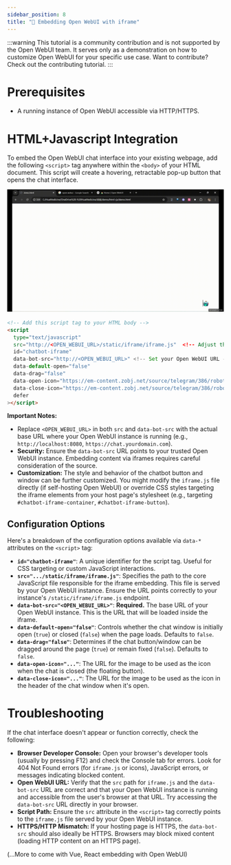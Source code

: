 ```yaml
---
sidebar_position: 8
title: "🤖 Embedding Open WebUI with iframe"
---
```


:::warning
This tutorial is a community contribution and is not supported by the Open WebUI team. It serves only as a demonstration on how to customize Open WebUI for your specific use case. Want to contribute? Check out the contributing tutorial.
:::

# Prerequisites

-   A running instance of Open WebUI accessible via HTTP/HTTPS.

# HTML+Javascript Integration

To embed the Open WebUI chat interface into your existing webpage, add the following `<script>` tag anywhere within the `<body>` of your HTML document. This script will create a hovering, retractable pop-up button that opens the chat interface.

![alt text](iframe_demo.gif)

```html title="Example Embedding Script"
<!-- Add this script tag to your HTML body -->
<script
  type="text/javascript"   
  src="http://<OPEN_WEBUI_URL>/static/iframe/iframe.js"  <!-- Adjust the src path -->
  id="chatbot-iframe" 
  data-bot-src="http://<OPEN_WEBUI_URL>" <!-- Set your Open WebUI URL -->
  data-default-open="false"
  data-drag="false"
  data-open-icon="https://em-content.zobj.net/source/telegram/386/robot_1f916.webp"
  data-close-icon="https://em-content.zobj.net/source/telegram/386/robot_1f916.webp"
  defer
></script>
```

**Important Notes:**

-   Replace `<OPEN_WEBUI_URL>` in both `src` and `data-bot-src` with the actual base URL where your Open WebUI instance is running (e.g., `http://localhost:8080`, `https://chat.yourdomain.com`).
-   **Security:** Ensure the `data-bot-src` URL points to your trusted Open WebUI instance. Embedding content via iframes requires careful consideration of the source.
-   **Customization:** The style and behavior of the chatbot button and window can be further customized. You might modify the `iframe.js` file directly (if self-hosting Open WebUI) or override CSS styles targeting the iframe elements from your host page's stylesheet (e.g., targeting `#chatbot-iframe-container`, `#chatbot-iframe-button`).

## Configuration Options

Here's a breakdown of the configuration options available via `data-*` attributes on the `<script>` tag:

-   **`id="chatbot-iframe"`**: A unique identifier for the script tag. Useful for CSS targeting or custom JavaScript interactions.
-   **`src=".../static/iframe/iframe.js"`**: Specifies the path to the core JavaScript file responsible for the iframe embedding. This file is served by your Open WebUI instance. Ensure the URL points correctly to your instance's `/static/iframe/iframe.js` endpoint.
-   **`data-bot-src="<OPEN_WEBUI_URL>"`**: **Required.** The base URL of your Open WebUI instance. This is the URL that will be loaded inside the iframe.
-   **`data-default-open="false"`**: Controls whether the chat window is initially open (`true`) or closed (`false`) when the page loads. Defaults to `false`.
-   **`data-drag="false"`**: Determines if the chat button/window can be dragged around the page (`true`) or remain fixed (`false`). Defaults to `false`.
-   **`data-open-icon="..."`**: The URL for the image to be used as the icon when the chat is closed (the floating button).
-   **`data-close-icon="..."`**: The URL for the image to be used as the icon in the header of the chat window when it's open.

# Troubleshooting

If the chat interface doesn't appear or function correctly, check the following:

-   **Browser Developer Console:** Open your browser's developer tools (usually by pressing F12) and check the Console tab for errors. Look for 404 Not Found errors (for `iframe.js` or icons), JavaScript errors, or messages indicating blocked content.
-   **Open WebUI URL:** Verify that the `src` path for `iframe.js` and the `data-bot-src` URL are correct and that your Open WebUI instance is running and accessible from the user's browser at that URL. Try accessing the `data-bot-src` URL directly in your browser.
-   **Script Path:** Ensure the `src` attribute in the `<script>` tag correctly points to the `iframe.js` file served by your Open WebUI instance.
-   **HTTPS/HTTP Mismatch:** If your hosting page is HTTPS, the `data-bot-src` should also ideally be HTTPS. Browsers may block mixed content (loading HTTP content on an HTTPS page).


(...More to come with Vue, React embedding with Open WebUI)